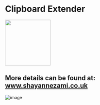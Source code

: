 # Clipboard Extender

<a href="https://apps.microsoft.com/detail/Clipboard%20Extender/9NN2CTGZD5VG?launch=true
	&mode=mini">
	<img src="https://get.microsoft.com/images/en-gb%20dark.svg" width="150"/>
</a>

More details can be found at: www.shayannezami.co.uk
--

![image](https://github.com/drnez/Extended-Clipboard/assets/96260951/c476acd5-f8b6-4584-823e-7614e2690444)

